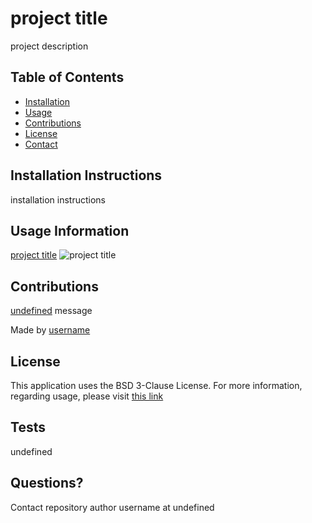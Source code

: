 # project title
  project description</br>

  ## Table of Contents
  * [Installation](#installation)
  * [Usage](#usage)
  * [Contributions](#contributions)
  * [License](#license)
  * [Contact](#questions)

  ## Installation Instructions<a name="installation"></a>
  installation instructions

  ## Usage Information<a name="usage"></a>
  [project title]("link.com")
  ![project title](./image.png "project title")

  ## Contributions<a name="contributions"></a>
  [undefined](https://github.com/undefined)
  message

  Made by [username](https://github.com/username)


## License<a name="license"></a>
This application uses the BSD 3-Clause License. For more information, regarding usage, please visit [this link]("https://opensource.org/licenses/BSD-3-Clause")


  ## Tests<a name="tests"></a>
  undefined

  ## Questions?<a name="questions"></a>
  Contact repository author username at undefined